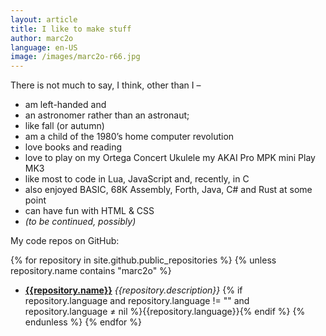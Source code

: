 ```yaml
---
layout: article
title: I like to make stuff
author: marc2o
language: en-US
image: /images/marc2o-r66.jpg
---
```


There is not much to say, I think, other than I –

- am left-handed and
- an astronomer rather than an astronaut;
- like fall (or autumn)
- am a child of the 1980’s home computer revolution
- love books and reading
- love to play on my Ortega Concert Ukulele my AKAI Pro MPK mini Play MK3
- like most to code in Lua, JavaScript and, recently, in C
- also enjoyed BASIC, 68K Assembly, Forth, Java, C# and Rust at some point
- can have fun with HTML & CSS
- _(to be continued, possibly)_

My code repos on GitHub:

{% for repository in site.github.public_repositories %}
{% unless repository.name contains "marc2o" %}
- **[{{repository.name}}]({{repository.html_url}})** _{{repository.description}}_ {% if repository.language  and repository.language != "" and repository.language ≠ nil %}<span class="code_language GitHub_{{repository.language}}"></span><span>{{repository.language}}</span>{% endif %}
{% endunless %}
{% endfor %}

<!-- <figure>
    <span><iframe frameborder="0" src="https://itch.io/embed-upload/270605?color=101010" allowfullscreen="" width="100%" height="660"><a href="https://marc2o.itch.io/cessare">Play Cessare on itch.io</a></iframe></span>
    <figcaption><a href="https://marc2o.itch.io/cessare" target="_blank">Cessare</a></figcaption>
</figure> -->


